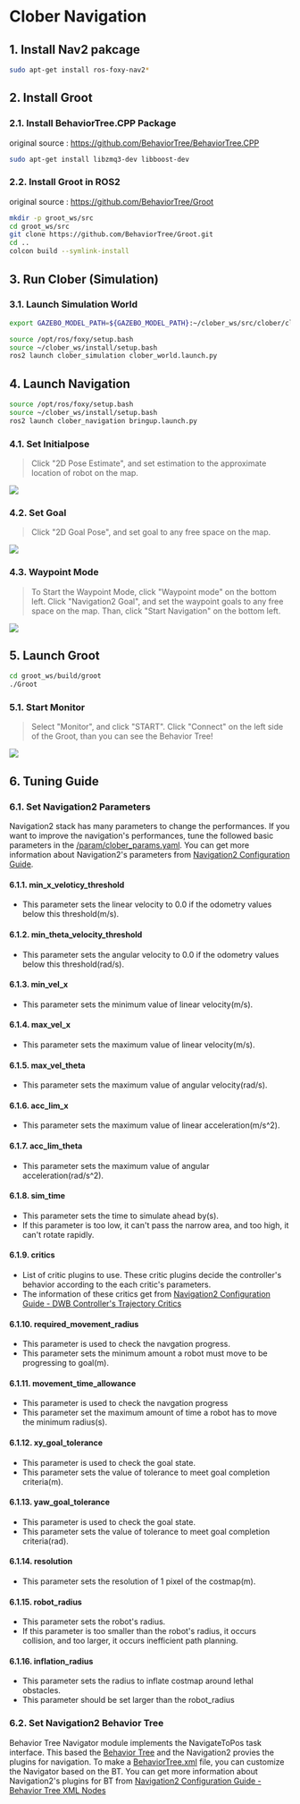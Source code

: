 # Clober Navigation

## 1. Install Nav2 pakcage

```bash
sudo apt-get install ros-foxy-nav2*
```

## 2. Install Groot

### 2.1. Install BehaviorTree.CPP Package

original source : https://github.com/BehaviorTree/BehaviorTree.CPP

```bash
sudo apt-get install libzmq3-dev libboost-dev
```

### 2.2. Install Groot in ROS2

original source : https://github.com/BehaviorTree/Groot

```bash
mkdir -p groot_ws/src
cd groot_ws/src
git clone https://github.com/BehaviorTree/Groot.git
cd ..
colcon build --symlink-install
```

## 3. Run Clober (Simulation)
### 3.1. Launch Simulation World
```bash
export GAZEBO_MODEL_PATH=${GAZEBO_MODEL_PATH}:~/clober_ws/src/clober/clober_simulation/models

source /opt/ros/foxy/setup.bash
source ~/clober_ws/install/setup.bash
ros2 launch clober_simulation clober_world.launch.py
```

## 4. Launch Navigation
```bash
source /opt/ros/foxy/setup.bash
source ~/clober_ws/install/setup.bash
ros2 launch clober_navigation bringup.launch.py
```

### 4.1. Set Initialpose

> Click "2D Pose Estimate", and set estimation to the approximate location of robot on the map.

<img align="center" src="https://github.com/clobot-git/clober/blob/foxy-devel/images/SetInitialPose.gif">

### 4.2. Set Goal

> Click "2D Goal Pose", and set goal to any free space on the map.

<img align="center" src="https://github.com/clobot-git/clober/blob/foxy-devel/images/SetGoal.gif">

### 4.3. Waypoint Mode

> To Start the Waypoint Mode, click "Waypoint mode" on the bottom left.
Click "Navigation2 Goal", and set the waypoint goals to any free space on the map.
Than, click "Start Navigation" on the bottom left.

<img align="center" src="https://github.com/clobot-git/clober/blob/foxy-devel/images/WaypointMode.gif">

## 5. Launch Groot

``` bash
cd groot_ws/build/groot
./Groot
```
### 5.1. Start Monitor

> Select "Monitor", and click "START".
Click "Connect" on the left side of the Groot, than you can see the Behavior Tree!

<img align="center" src="https://github.com/clobot-git/clober/blob/foxy-devel/images/clober_navigation.gif">

## 6. Tuning Guide

### 6.1. Set Navigation2 Parameters

Navigation2 stack has many parameters to change the performances. If you want to improve the navigation's performances, tune the followed basic parameters in the [/param/clober_params.yaml](https://github.com/clobot-git/clober/blob/foxy-devel/clober_navigation/param/clober_params.yaml).
You can get more information about Navigation2's parameters from [Navigation2 Configuration Guide](https://navigation.ros.org/configuration/index.html#).

#### 6.1.1. min_x_veloticy_threshold
- This parameter sets the linear velocity to 0.0 if the odometry values below this threshold(m/s).
#### 6.1.2. min_theta_velocity_threshold
- This parameter sets the angular velocity to 0.0 if the odometry values below this threshold(rad/s).
#### 6.1.3. min_vel_x
- This parameter sets the minimum value of linear velocity(m/s).
#### 6.1.4. max_vel_x
- This parameter sets the maximum value of linear velocity(m/s).
#### 6.1.5. max_vel_theta
- This parameter sets the maximum value of angular velocity(rad/s).
#### 6.1.6. acc_lim_x
- This parameter sets the maximum value of linear acceleration(m/s^2).
#### 6.1.7. acc_lim_theta
- This parameter sets the maximum value of angular acceleration(rad/s^2).
#### 6.1.8. sim_time
- This parameter sets the time to simulate ahead by(s).
- If this parameter is too low, it can't pass the narrow area, and too high, it can't rotate rapidly.
#### 6.1.9. critics
- List of critic plugins to use. These critic plugins decide the controller's behavior according to the each critic's parameters.
- The information of these critics get from [Navigation2 Configuration Guide - DWB Controller's Trajectory Critics](https://navigation.ros.org/configuration/packages/configuring-dwb-controller.html#trajectory-critics)
#### 6.1.10. required_movement_radius
- This parameter is used to check the navgation progress.
- This parameter sets the minimum amount a robot must move to be progressing to goal(m).
#### 6.1.11. movement_time_allowance
- This parameter is used to check the navgation progress
- This parameter set the maximum amount of time a robot has to move the minimum radius(s).
#### 6.1.12. xy_goal_tolerance
- This parameter is used to check the goal state.
- This parameter sets the value of tolerance to meet goal completion criteria(m).
#### 6.1.13. yaw_goal_tolerance
- This parameter is used to check the goal state.
- This parameter sets the value of tolerance to meet goal completion criteria(rad).
#### 6.1.14. resolution
- This parameter sets the resolution of 1 pixel of the costmap(m).
#### 6.1.15. robot_radius
- This parameter sets the robot's radius.
- If this parameter is too smaller than the robot's radius, it occurs collision, and too larger, it occurs inefficient path planning.
#### 6.1.16. inflation_radius
- This parameter sets the radius to inflate costmap around lethal obstacles.
- This parameter should be set larger than the robot_radius

### 6.2. Set Navigation2 Behavior Tree

Behavior Tree Navigator module implements the NavigateToPos task interface. This based the [Behavior Tree](https://www.behaviortree.dev/) and the Navigation2 provies the plugins for navigation. To make a [BehaviorTree.xml](https://github.com/clobot-git/clober/blob/foxy-devel/clober_navigation/param/BehaviorTree.xml) file, you can customize the Navigator based on the BT.
You can get more information about Navigation2's plugins for BT from [Navigation2 Configuration Guide - Behavior Tree XML Nodes](https://navigation.ros.org/configuration/packages/configuring-bt-xml.html#)